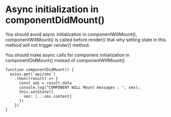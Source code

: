 # Async initialization in componentDidMount()

You should avoid async initialization in componentWillMount(), componentWillMount() is called before render() that why setting state in this method will not trigger render() method.

You should make async calls for component initialization in componentDidMount() instead of componentWillMount()


```
function componentDidMount() {
  axios.get(`api/sms`)
    .then((result) => {
      const sms = result.data
      console.log("COMPONENT WILL Mount messages : ", sms);
      this.setState({
        sms: [...sms.content]
      })
    })
}
```